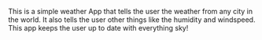 This is a simple weather App that tells the user the weather from any city in the world. It also tells the user other things like the humidity and windspeed. This app keeps the user up to date with everything sky!

